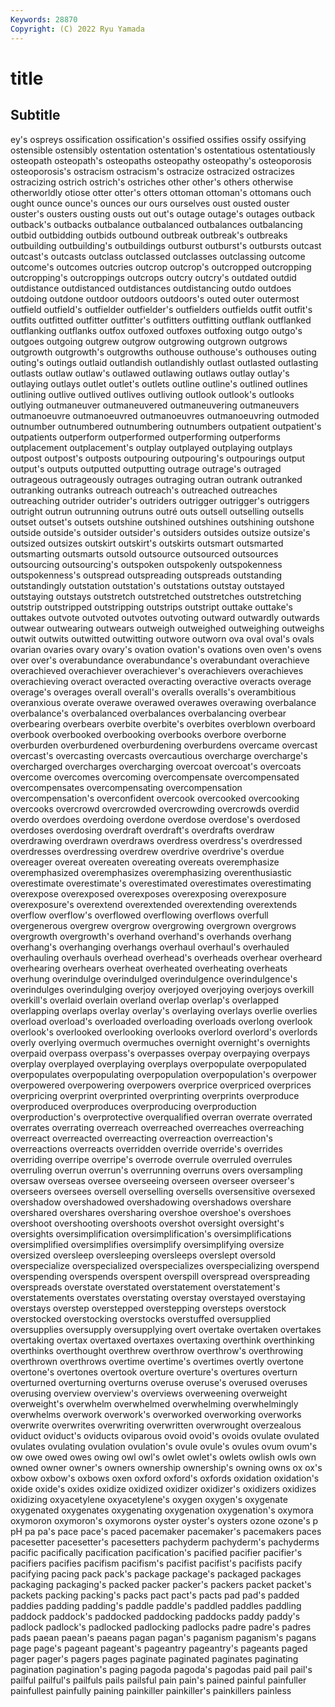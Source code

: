 ```yaml
---
Keywords: 28870
Copyright: (C) 2022 Ryu Yamada
---
```



# title

## Subtitle
ey's ospreys ossification ossification's ossified ossifies ossify ossifying ostensible
ostensibly ostentation ostentation's ostentatious ostentatiously osteopath osteopath's osteopaths osteopathy osteopathy's
osteoporosis osteoporosis's ostracism ostracism's ostracize ostracized ostracizes ostracizing ostrich ostrich's
ostriches other other's others otherwise otherworldly otiose otter otter's otters
ottoman ottoman's ottomans ouch ought ounce ounce's ounces our ours
ourselves oust ousted ouster ouster's ousters ousting ousts out out's
outage outage's outages outback outback's outbacks outbalance outbalanced outbalances outbalancing
outbid outbidding outbids outbound outbreak outbreak's outbreaks outbuilding outbuilding's outbuildings
outburst outburst's outbursts outcast outcast's outcasts outclass outclassed outclasses outclassing
outcome outcome's outcomes outcries outcrop outcrop's outcropped outcropping outcropping's outcroppings
outcrops outcry outcry's outdated outdid outdistance outdistanced outdistances outdistancing outdo
outdoes outdoing outdone outdoor outdoors outdoors's outed outer outermost outfield
outfield's outfielder outfielder's outfielders outfields outfit outfit's outfits outfitted outfitter
outfitter's outfitters outfitting outflank outflanked outflanking outflanks outfox outfoxed outfoxes
outfoxing outgo outgo's outgoes outgoing outgrew outgrow outgrowing outgrown outgrows
outgrowth outgrowth's outgrowths outhouse outhouse's outhouses outing outing's outings outlaid
outlandish outlandishly outlast outlasted outlasting outlasts outlaw outlaw's outlawed outlawing
outlaws outlay outlay's outlaying outlays outlet outlet's outlets outline outline's
outlined outlines outlining outlive outlived outlives outliving outlook outlook's outlooks
outlying outmaneuver outmaneuvered outmaneuvering outmaneuvers outmanoeuvre outmanoeuvred outmanoeuvres outmanoeuvring outmoded
outnumber outnumbered outnumbering outnumbers outpatient outpatient's outpatients outperform outperformed outperforming
outperforms outplacement outplacement's outplay outplayed outplaying outplays outpost outpost's outposts
outpouring outpouring's outpourings output output's outputs outputted outputting outrage outrage's
outraged outrageous outrageously outrages outraging outran outrank outranked outranking outranks
outreach outreach's outreached outreaches outreaching outrider outrider's outriders outrigger outrigger's
outriggers outright outrun outrunning outruns outré outs outsell outselling outsells
outset outset's outsets outshine outshined outshines outshining outshone outside outside's
outsider outsider's outsiders outsides outsize outsize's outsized outsizes outskirt outskirt's
outskirts outsmart outsmarted outsmarting outsmarts outsold outsource outsourced outsources outsourcing
outsourcing's outspoken outspokenly outspokenness outspokenness's outspread outspreading outspreads outstanding outstandingly
outstation outstation's outstations outstay outstayed outstaying outstays outstretch outstretched outstretches
outstretching outstrip outstripped outstripping outstrips outstript outtake outtake's outtakes outvote
outvoted outvotes outvoting outward outwardly outwards outwear outwearing outwears outweigh
outweighed outweighing outweighs outwit outwits outwitted outwitting outwore outworn ova
oval oval's ovals ovarian ovaries ovary ovary's ovation ovation's ovations
oven oven's ovens over over's overabundance overabundance's overabundant overachieve overachieved
overachiever overachiever's overachievers overachieves overachieving overact overacted overacting overactive overacts
overage overage's overages overall overall's overalls overalls's overambitious overanxious overate
overawe overawed overawes overawing overbalance overbalance's overbalanced overbalances overbalancing overbear
overbearing overbears overbite overbite's overbites overblown overboard overbook overbooked overbooking
overbooks overbore overborne overburden overburdened overburdening overburdens overcame overcast overcast's
overcasting overcasts overcautious overcharge overcharge's overcharged overcharges overcharging overcoat overcoat's
overcoats overcome overcomes overcoming overcompensate overcompensated overcompensates overcompensating overcompensation overcompensation's
overconfident overcook overcooked overcooking overcooks overcrowd overcrowded overcrowding overcrowds overdid
overdo overdoes overdoing overdone overdose overdose's overdosed overdoses overdosing overdraft
overdraft's overdrafts overdraw overdrawing overdrawn overdraws overdress overdress's overdressed overdresses
overdressing overdrew overdrive overdrive's overdue overeager overeat overeaten overeating overeats
overemphasize overemphasized overemphasizes overemphasizing overenthusiastic overestimate overestimate's overestimated overestimates overestimating
overexpose overexposed overexposes overexposing overexposure overexposure's overextend overextended overextending overextends
overflow overflow's overflowed overflowing overflows overfull overgenerous overgrew overgrow overgrowing
overgrown overgrows overgrowth overgrowth's overhand overhand's overhands overhang overhang's overhanging
overhangs overhaul overhaul's overhauled overhauling overhauls overhead overhead's overheads overhear
overheard overhearing overhears overheat overheated overheating overheats overhung overindulge overindulged
overindulgence overindulgence's overindulges overindulging overjoy overjoyed overjoying overjoys overkill overkill's
overlaid overlain overland overlap overlap's overlapped overlapping overlaps overlay overlay's
overlaying overlays overlie overlies overload overload's overloaded overloading overloads overlong
overlook overlook's overlooked overlooking overlooks overlord overlord's overlords overly overlying
overmuch overmuches overnight overnight's overnights overpaid overpass overpass's overpasses overpay
overpaying overpays overplay overplayed overplaying overplays overpopulate overpopulated overpopulates overpopulating
overpopulation overpopulation's overpower overpowered overpowering overpowers overprice overpriced overprices overpricing
overprint overprinted overprinting overprints overproduce overproduced overproduces overproducing overproduction overproduction's
overprotective overqualified overran overrate overrated overrates overrating overreach overreached overreaches
overreaching overreact overreacted overreacting overreaction overreaction's overreactions overreacts overridden override
override's overrides overriding overripe overripe's overrode overrule overruled overrules overruling
overrun overrun's overrunning overruns overs oversampling oversaw overseas oversee overseeing
overseen overseer overseer's overseers oversees oversell overselling oversells oversensitive oversexed
overshadow overshadowed overshadowing overshadows overshare overshared overshares oversharing overshoe overshoe's
overshoes overshoot overshooting overshoots overshot oversight oversight's oversights oversimplification oversimplification's
oversimplifications oversimplified oversimplifies oversimplify oversimplifying oversize oversized oversleep oversleeping oversleeps
overslept oversold overspecialize overspecialized overspecializes overspecializing overspend overspending overspends overspent
overspill overspread overspreading overspreads overstate overstated overstatement overstatement's overstatements overstates
overstating overstay overstayed overstaying overstays overstep overstepped overstepping oversteps overstock
overstocked overstocking overstocks overstuffed oversupplied oversupplies oversupply oversupplying overt overtake
overtaken overtakes overtaking overtax overtaxed overtaxes overtaxing overthink overthinking overthinks
overthought overthrew overthrow overthrow's overthrowing overthrown overthrows overtime overtime's overtimes
overtly overtone overtone's overtones overtook overture overture's overtures overturn overturned
overturning overturns overuse overuse's overused overuses overusing overview overview's overviews
overweening overweight overweight's overwhelm overwhelmed overwhelming overwhelmingly overwhelms overwork overwork's
overworked overworking overworks overwrite overwrites overwriting overwritten overwrought overzealous oviduct
oviduct's oviducts oviparous ovoid ovoid's ovoids ovulate ovulated ovulates ovulating
ovulation ovulation's ovule ovule's ovules ovum ovum's ow owe owed
owes owing owl owl's owlet owlet's owlets owlish owls own
owned owner owner's owners ownership ownership's owning owns ox ox's
oxbow oxbow's oxbows oxen oxford oxford's oxfords oxidation oxidation's oxide
oxide's oxides oxidize oxidized oxidizer oxidizer's oxidizers oxidizes oxidizing oxyacetylene
oxyacetylene's oxygen oxygen's oxygenate oxygenated oxygenates oxygenating oxygenation oxygenation's oxymora
oxymoron oxymoron's oxymorons oyster oyster's oysters ozone ozone's p pH
pa pa's pace pace's paced pacemaker pacemaker's pacemakers paces pacesetter
pacesetter's pacesetters pachyderm pachyderm's pachyderms pacific pacifically pacification pacification's pacified
pacifier pacifier's pacifiers pacifies pacifism pacifism's pacifist pacifist's pacifists pacify
pacifying pacing pack pack's package package's packaged packages packaging packaging's
packed packer packer's packers packet packet's packets packing packing's packs
pact pact's pacts pad pad's padded paddies padding padding's paddle
paddle's paddled paddles paddling paddock paddock's paddocked paddocking paddocks paddy
paddy's padlock padlock's padlocked padlocking padlocks padre padre's padres pads
paean paean's paeans pagan pagan's paganism paganism's pagans page page's
pageant pageant's pageantry pageantry's pageants paged pager pager's pagers pages
paginate paginated paginates paginating pagination pagination's paging pagoda pagoda's pagodas
paid pail pail's pailful pailful's pailfuls pails pailsful pain pain's
pained painful painfuller painfullest painfully paining painkiller painkiller's painkillers painless
